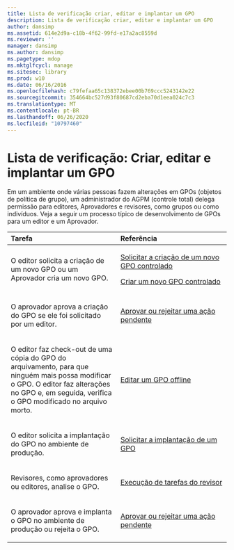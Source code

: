 ```yaml
---
title: Lista de verificação criar, editar e implantar um GPO
description: Lista de verificação criar, editar e implantar um GPO
author: dansimp
ms.assetid: 614e2d9a-c18b-4f62-99fd-e17a2ac8559d
ms.reviewer: ''
manager: dansimp
ms.author: dansimp
ms.pagetype: mdop
ms.mktglfcycl: manage
ms.sitesec: library
ms.prod: w10
ms.date: 06/16/2016
ms.openlocfilehash: c79fefaa65c138372ebee00b769ccc5243142e22
ms.sourcegitcommit: 354664bc527d93f80687cd2eba70d1eea024c7c3
ms.translationtype: MT
ms.contentlocale: pt-BR
ms.lasthandoff: 06/26/2020
ms.locfileid: "10797460"
---
```

# Lista de verificação: Criar, editar e implantar um GPO


Em um ambiente onde várias pessoas fazem alterações em GPOs (objetos de política de grupo), um administrador do AGPM (controle total) delega permissão para editores, Aprovadores e revisores, como grupos ou como indivíduos. Veja a seguir um processo típico de desenvolvimento de GPOs para um editor e um Aprovador.

<table>
<colgroup>
<col width="50%" />
<col width="50%" />
</colgroup>
<thead>
<tr class="header">
<th align="left">Tarefa</th>
<th align="left">Referência</th>
</tr>
</thead>
<tbody>
<tr class="odd">
<td align="left"><p>O editor solicita a criação de um novo GPO ou um Aprovador cria um novo GPO.</p></td>
<td align="left"><p><a href="request-the-creation-of-a-new-controlled-gpo.md" data-raw-source="[Request the Creation of a New Controlled GPO](request-the-creation-of-a-new-controlled-gpo.md)">Solicitar a criação de um novo GPO controlado</a></p>
<p><a href="create-a-new-controlled-gpo.md" data-raw-source="[Create a New Controlled GPO](create-a-new-controlled-gpo.md)">Criar um novo GPO controlado</a></p></td>
</tr>
<tr class="even">
<td align="left"><p>O aprovador aprova a criação do GPO se ele foi solicitado por um editor.</p></td>
<td align="left"><p><a href="approve-or-reject-a-pending-action.md" data-raw-source="[Approve or Reject a Pending Action](approve-or-reject-a-pending-action.md)">Aprovar ou rejeitar uma ação pendente</a></p></td>
</tr>
<tr class="odd">
<td align="left"><p>O editor faz check-out de uma cópia do GPO do arquivamento, para que ninguém mais possa modificar o GPO. O editor faz alterações no GPO e, em seguida, verifica o GPO modificado no arquivo morto.</p></td>
<td align="left"><p><a href="edit-a-gpo-offline.md" data-raw-source="[Edit a GPO Offline](edit-a-gpo-offline.md)">Editar um GPO offline</a></p></td>
</tr>
<tr class="even">
<td align="left"><p>O editor solicita a implantação do GPO no ambiente de produção.</p></td>
<td align="left"><p><a href="request-deployment-of-a-gpo.md" data-raw-source="[Request Deployment of a GPO](request-deployment-of-a-gpo.md)">Solicitar a implantação de um GPO</a></p></td>
</tr>
<tr class="odd">
<td align="left"><p>Revisores, como aprovadores ou editores, analise o GPO.</p></td>
<td align="left"><p><a href="performing-reviewer-tasks.md" data-raw-source="[Performing Reviewer Tasks](performing-reviewer-tasks.md)">Execução de tarefas do revisor</a></p></td>
</tr>
<tr class="even">
<td align="left"><p>O aprovador aprova e implanta o GPO no ambiente de produção ou rejeita o GPO.</p></td>
<td align="left"><p><a href="approve-or-reject-a-pending-action.md" data-raw-source="[Approve or Reject a Pending Action](approve-or-reject-a-pending-action.md)">Aprovar ou rejeitar uma ação pendente</a></p></td>
</tr>
</tbody>
</table>

 

 

 





